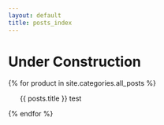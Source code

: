 ```yaml
---
layout: default
title: posts_index
---
```


# Under Construction


   {% for product in site.categories.all_posts %}
  <ul>
  {{ posts.title }}
  test
 
  </ul>
  {% endfor %}


 
